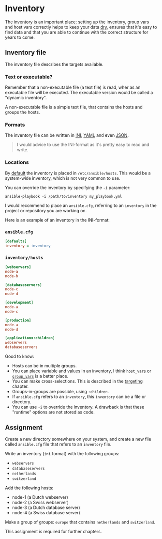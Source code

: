 # Inventory

The inventory is an important place; setting up the inventory, group vars and host vars correctly helps to keep your data [dry](https://en.wikipedia.org/wiki/Don%27t_repeat_yourself), ensures that it's easy to find data and that you are able to continue with the correct structure for years to come.

## Inventory file

The inventory file describes the targets available.

### Text or executable?

Remember that a non-executable file (a text file) is read, wher as an executable file will be executed. The executable version would be called a "dynamic inventory".

A non-executable file is a simple text file, that contains the hosts and groups the hosts.

### Formats

The inventory file can be written in [INI](https://en.wikipedia.org/wiki/INI_file), [YAML](https://yaml.org) and even [JSON](https://www.json.org/json-en.html).

> I would advice to use the INI-format as it's pretty easy to read and write.

### Locations

By [default](https://docs.ansible.com/ansible/latest/inventory_guide/intro_inventory.html) the inventory is placed in `/etc/ansible/hosts`. This would be a system-wide inventory, which is not very common to use.

You can override the inventory by specifying the `-i` parameter:

```shell
ansible-playbook -i /path/to/inventory my_playbook.yml
```

I would recommend to place an `ansible.cfg`, referring to an `inventory` in the project or repository you are working on.


Here is an example of an inventory in the INI-format:


### `ansible.cfg`

```ini
[defaults]
inventory = inventory
```

### `inventory/hosts`

```ini
[webservers]
node-a
node-b

[databaseservers]
node-c
node-d

[development]
node-a
node-c

[production]
node-a
node-d

[applicationx:children]
webservers
databaseservers
```

Good to know:

- Hosts can be in multiple groups.
- You can place variable and values in an inventory, I think [`host_vars` or `group_vars`](group_host_vars) is a better place.
- You can make cross-selections. This is described in the [targeting](targeting) chapter.
- Groups-in-groups are possible, using `:children`.
- If `ansible.cfg` refers to an `inventory`, this `inventory` can be a file or directory.
- You can use `-i` to override the inventory. A drawback is that these "runtime" options are not stored as code.

## Assignment

Create a new directory somewhere on your system, and create a new file called `ansible.cfg` file that refers to an `inventory` file.

Write an inventory (`ini` format) with the following groups:

- `webservers`
- `databaseservers`
- `netherlands`
- `switzerland`

Add the following hosts:

- node-1 (a Dutch webserver)
- node-2 (a Swiss webserver)
- node-3 (a Dutch database server)
- node-4 (a Swiss database server)

Make a group of groups: `europe` that contains `netherlands` and `switzerland`.

This assignment is required for further chapters.
